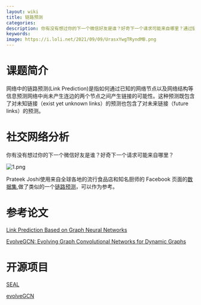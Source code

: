 ```yaml
---
layout: wiki
title: 链路预测
categories: 
description: 你有没有想过你的下一个微信好友是谁？好奇下一个请求可能来自哪里？通过链路预测来实现吧。
keywords: 
image: https://i.loli.net/2021/09/09/UrasxYwgTRyndMB.png
---
```

# 课题简介
网络中的链路预测(Link Prediction)是指如何通过已知的网络节点以及网络结构等信息预测网络中尚未产生连边的两个节点之间产生链接的可能性。这种预测既包含了对未知链接（exist yet unknown links）的预测也包含了对未来链接（future links）的预测。

# 社交网络分析
你有没有想过你的下一个微信好友是谁？好奇下一个请求可能来自哪里？


![1.png](https://i.loli.net/2021/09/09/UrasxYwgTRyndMB.png)


Prateek Joshi使用来自全球各地的流行食品店和知名厨师的 Facebook 页面的[数据集](https://networkrepository.com/fb-pages-food.php),做了类似的一个[链路预测](https://www.analyticsvidhya.com/blog/2020/01/link-prediction-how-to-predict-your-future-connections-on-facebook/)，可以作为参考。

# 参考论文


[Link Prediction Based on Graph Neural Networks](https://arxiv.org/pdf/1802.09691.pdf)

[EvolveGCN: Evolving Graph Convolutional Networks for Dynamic Graphs](https://arxiv.org/pdf/1902.10191.pdf)

# 开源项目

[SEAL](https://github.com/muhanzhang/SEAL)

[evolveGCN](https://github.com/IBM/EvolveGCN)
